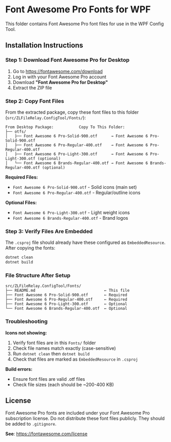 # Font Awesome Pro Fonts for WPF

This folder contains Font Awesome Pro font files for use in the WPF Config Tool.

## Installation Instructions

### Step 1: Download Font Awesome Pro for Desktop

1. Go to https://fontawesome.com/download
2. Log in with your Font Awesome Pro account
3. Download **"Font Awesome Pro for Desktop"**
4. Extract the ZIP file

### Step 2: Copy Font Files

From the extracted package, copy these font files to this folder (`src/ZLFileRelay.ConfigTool/Fonts/`):

```
From Desktop Package:           Copy To This Folder:
├── otfs/                       
│   ├── Font Awesome 6 Pro-Solid-900.otf      → Font Awesome 6 Pro-Solid-900.otf
│   ├── Font Awesome 6 Pro-Regular-400.otf    → Font Awesome 6 Pro-Regular-400.otf
│   ├── Font Awesome 6 Pro-Light-300.otf      → Font Awesome 6 Pro-Light-300.otf (optional)
│   └── Font Awesome 6 Brands-Regular-400.otf → Font Awesome 6 Brands-Regular-400.otf (optional)
```

**Required Files:**
- `Font Awesome 6 Pro-Solid-900.otf` - Solid icons (main set)
- `Font Awesome 6 Pro-Regular-400.otf` - Regular/outline icons

**Optional Files:**
- `Font Awesome 6 Pro-Light-300.otf` - Light weight icons
- `Font Awesome 6 Brands-Regular-400.otf` - Brand logos

### Step 3: Verify Files Are Embedded

The `.csproj` file should already have these configured as `EmbeddedResource`. After copying the fonts:

```bash
dotnet clean
dotnet build
```

### File Structure After Setup

```
src/ZLFileRelay.ConfigTool/Fonts/
├── README.md                              ← This file
├── Font Awesome 6 Pro-Solid-900.otf       ← Required
├── Font Awesome 6 Pro-Regular-400.otf     ← Required
├── Font Awesome 6 Pro-Light-300.otf       ← Optional
└── Font Awesome 6 Brands-Regular-400.otf  ← Optional
```

### Troubleshooting

**Icons not showing:**
1. Verify font files are in this `Fonts/` folder
2. Check file names match exactly (case-sensitive)
3. Run `dotnet clean` then `dotnet build`
4. Check that files are marked as `EmbeddedResource` in `.csproj`

**Build errors:**
- Ensure font files are valid .otf files
- Check file sizes (each should be ~200-400 KB)

## License

Font Awesome Pro fonts are included under your Font Awesome Pro subscription license. 
Do not distribute these font files publicly. They should be added to `.gitignore`.

**See**: https://fontawesome.com/license
